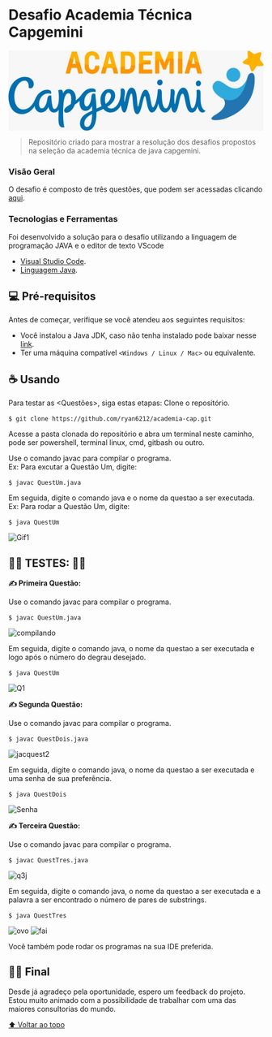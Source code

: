 # Desafio Academia Técnica Capgemini


<img src="assets/logo-capgemini.png" align="center" alt="logo capgemini">

> Repositório criado para mostrar a resolução dos desafios propostos na seleção da academia técnica de java capgemini. 

### Visão Geral

 O desafio é composto de três questões, que podem ser acessadas clicando [aqui](https://docs.google.com/document/u/0/d/1fAzE01t6hEyg8JrbRo7vOA3K2W-NYisF/mobilebasic).



### Tecnologias e Ferramentas
Foi desenvolvido a solução para o desafio utilizando a linguagem de programação JAVA e o editor de texto VScode

* [Visual Studio Code](https://code.visualstudio.com/).
* [Linguagem Java](https://www.java.com/pt-BR/).

## 💻 Pré-requisitos

Antes de começar, verifique se você atendeu aos seguintes requisitos:
<!---Estes são apenas requisitos de exemplo. Adicionar, duplicar ou remover conforme necessário--->
* Você instalou a Java JDK, caso não tenha instalado pode baixar nesse [link](https://www.oracle.com/java/technologies/downloads/).
* Ter uma máquina compatível `<Windows / Linux / Mac>` ou equivalente.


## ☕ Usando <O Desafio>

Para testar as <Questões>, siga estas etapas:
Clone o repositório.
```
$ git clone https://github.com/ryan6212/academia-cap.git
```
Acesse a pasta clonada do repositório e abra um terminal neste caminho, pode ser powershell, terminal linux, cmd, gitbash ou outro.

Use o comando javac para compilar o programa.<br>
Ex: Para excutar a Questão Um, digite:
```
$ javac QuestUm.java
```
Em seguida, digite o comando java e o nome da questao a ser executada.<br>
Ex: Para rodar a Questão Um, digite:
```
$ java QuestUm
```
![Gif1](https://user-images.githubusercontent.com/98600862/154809016-754e9d3b-f002-42fe-aed5-aa57b99e8a29.gif)

## 👨‍💻 TESTES: 👨‍💻

<b>✍️ Primeira Questão:</b>

Use o comando javac para compilar o programa.<br>
```
$ javac QuestUm.java
```
![compilando](https://user-images.githubusercontent.com/98600862/154809262-6488149f-0b1f-4e36-bd9f-7656d59e43df.png)


Em seguida, digite o comando java, o nome da questao a ser executada e logo após o número do degrau desejado.<br>
```
$ java QuestUm
```
![Q1](https://user-images.githubusercontent.com/98600862/154806963-d29ede35-dd8f-4093-9687-3c1621f55601.png)


<b>✍️ Segunda Questão:</b>

Use o comando javac para compilar o programa.<br>
```
$ javac QuestDois.java
```
![jacquest2](https://user-images.githubusercontent.com/98600862/154811957-6b620fac-c816-4ab7-bd81-09a4e4912918.png)

Em seguida, digite o comando java, o nome da questao a ser executada e uma senha de sua preferência.<br>
```
$ java QuestDois
```

![Senha](https://user-images.githubusercontent.com/98600862/154811241-d3c5e69e-1793-435a-b830-eea656cd31d8.png)

<b>✍️ Terceira Questão:</b>

Use o comando javac para compilar o programa.<br>
```
$ javac QuestTres.java
```
![q3j](https://user-images.githubusercontent.com/98600862/154810408-959ace01-c88f-466e-b128-2cc8575192f8.png)

Em seguida, digite o comando java, o nome da questao a ser executada e a palavra a ser encontrado o número de
pares de substrings.<br>
```
$ java QuestTres
```
![ovo](https://user-images.githubusercontent.com/98600862/154808365-2b3fa7e5-d92c-4510-935c-d8a753b7f822.png)
![fai](https://user-images.githubusercontent.com/98600862/154808357-d1201c87-cc93-4843-8988-b7202e8eca40.png)

Você também pode rodar os programas na sua IDE preferida.


## 🧑‍💻 Final

Desde já agradeço pela oportunidade, espero um feedback do projeto. Estou muito animado com a possibilidade de trabalhar com uma das maiores consultorias do mundo.


[⬆ Voltar ao topo](#academia-cap)<br>

